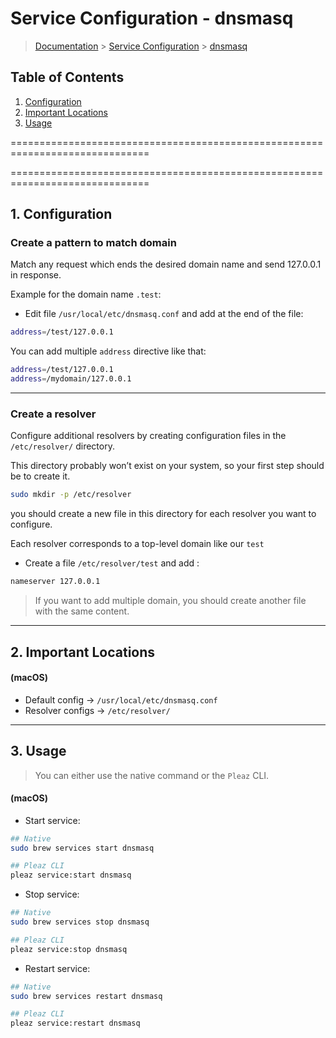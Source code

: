 # Service Configuration - dnsmasq

> [Documentation](../../../readme.md) > [Service Configuration](../../readme.md) > [dnsmasq](dnsmasq.md)

## Table of Contents
1. [Configuration](#markdown-header-1-configuration)
1. [Important Locations](#markdown-header-2-important-locations)
1. [Usage](#markdown-header-3-usage)

==============================================================================

==============================================================================

## 1. Configuration

### Create a pattern to match domain

Match any request which ends the desired domain name and send 127.0.0.1 in response.

Example for the domain name `.test`:

* Edit file `/usr/local/etc/dnsmasq.conf` and add at the end of the file:

```bash
address=/test/127.0.0.1
```

You can add multiple `address` directive like that:

```bash
address=/test/127.0.0.1
address=/mydomain/127.0.0.1
```

---

### Create a resolver

Configure additional resolvers by creating configuration files in the `/etc/resolver/` directory.

This directory probably won’t exist on your system, so your first step should be to create it.

```bash
sudo mkdir -p /etc/resolver
```

you should create a new file in this directory for each resolver you want to configure.

Each resolver corresponds to a top-level domain like our `test`

* Create a file `/etc/resolver/test` and add :
```bash
nameserver 127.0.0.1
```

> If you want to add multiple domain, you should create another file with the same content.


---

## 2. Important Locations

#### (macOS)
* Default config -> `/usr/local/etc/dnsmasq.conf`
* Resolver configs -> `/etc/resolver/`

---

## 3. Usage

> You can either use the native command or the `Pleaz` CLI.

#### (macOS)
* Start service:
```bash
## Native
sudo brew services start dnsmasq

## Pleaz CLI
pleaz service:start dnsmasq
```

* Stop service:
```bash
## Native
sudo brew services stop dnsmasq

## Pleaz CLI
pleaz service:stop dnsmasq
```

* Restart service:
```bash
## Native
sudo brew services restart dnsmasq

## Pleaz CLI
pleaz service:restart dnsmasq
```
